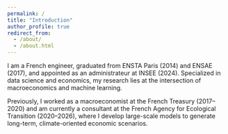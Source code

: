 ```yaml
---
permalink: /
title: "Introduction"
author_profile: true
redirect_from: 
  - /about/
  - /about.html
---
```


I am a French engineer, graduated from ENSTA Paris (2014) and ENSAE (2017), and appointed as an administrateur at INSEE (2024).
Specialized in data science and economics, my research lies at the intersection of macroeconomics and machine learning.

Previously, I worked as a macroeconomist at the French Treasury (2017–2020) and am currently a consultant at the French Agency for Ecological Transition (2020–2026), where I develop large-scale models to generate long-term, climate-oriented economic scenarios.